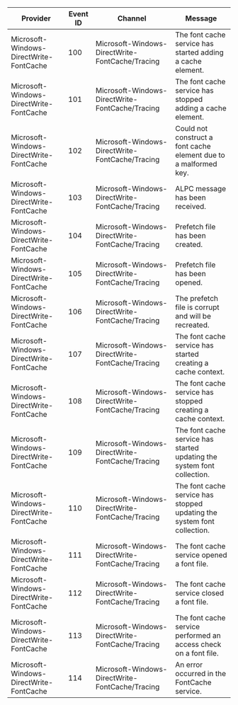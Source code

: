 Provider                                 |  Event ID  |  Channel                                          |  Message
-----------------------------------------|------------|---------------------------------------------------|-------------------------------------------------------------------------
Microsoft-Windows-DirectWrite-FontCache  |  100       |  Microsoft-Windows-DirectWrite-FontCache/Tracing  |  The font cache service has started adding a cache element.
Microsoft-Windows-DirectWrite-FontCache  |  101       |  Microsoft-Windows-DirectWrite-FontCache/Tracing  |  The font cache service has stopped adding a cache element.
Microsoft-Windows-DirectWrite-FontCache  |  102       |  Microsoft-Windows-DirectWrite-FontCache/Tracing  |  Could not construct a font cache element due to a malformed key.
Microsoft-Windows-DirectWrite-FontCache  |  103       |  Microsoft-Windows-DirectWrite-FontCache/Tracing  |  ALPC message has been received.
Microsoft-Windows-DirectWrite-FontCache  |  104       |  Microsoft-Windows-DirectWrite-FontCache/Tracing  |  Prefetch file has been created.
Microsoft-Windows-DirectWrite-FontCache  |  105       |  Microsoft-Windows-DirectWrite-FontCache/Tracing  |  Prefetch file has been opened.
Microsoft-Windows-DirectWrite-FontCache  |  106       |  Microsoft-Windows-DirectWrite-FontCache/Tracing  |  The prefetch file is corrupt and will be recreated.
Microsoft-Windows-DirectWrite-FontCache  |  107       |  Microsoft-Windows-DirectWrite-FontCache/Tracing  |  The font cache service has started creating a cache context.
Microsoft-Windows-DirectWrite-FontCache  |  108       |  Microsoft-Windows-DirectWrite-FontCache/Tracing  |  The font cache service has stopped creating a cache context.
Microsoft-Windows-DirectWrite-FontCache  |  109       |  Microsoft-Windows-DirectWrite-FontCache/Tracing  |  The font cache service has started updating the system font collection.
Microsoft-Windows-DirectWrite-FontCache  |  110       |  Microsoft-Windows-DirectWrite-FontCache/Tracing  |  The font cache service has stopped updating the system font collection.
Microsoft-Windows-DirectWrite-FontCache  |  111       |  Microsoft-Windows-DirectWrite-FontCache/Tracing  |  The font cache service opened a font file.
Microsoft-Windows-DirectWrite-FontCache  |  112       |  Microsoft-Windows-DirectWrite-FontCache/Tracing  |  The font cache service closed a font file.
Microsoft-Windows-DirectWrite-FontCache  |  113       |  Microsoft-Windows-DirectWrite-FontCache/Tracing  |  The font cache service performed an access check on a font file.
Microsoft-Windows-DirectWrite-FontCache  |  114       |  Microsoft-Windows-DirectWrite-FontCache/Tracing  |  An error occurred in the FontCache service.